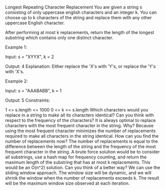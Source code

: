Longest Repeating Character Replacement
You are given a string s consisting of only uppercase english characters and an integer k. You can choose up to k characters of the string and replace them with any other uppercase English character.

After performing at most k replacements, return the length of the longest substring which contains only one distinct character.

Example 1:

Input: s = "XYYX", k = 2

Output: 4
Explanation: Either replace the 'X's with 'Y's, or replace the 'Y's with 'X's.

Example 2:

Input: s = "AAABABB", k = 1

Output: 5
Constraints:

1 <= s.length <= 1000
0 <= k <= s.length
Which characters would you replace in a string to make all its characters identical? Can you think with respect to the frequency of the characters?
It is always optimal to replace characters with the most frequent character in the string. Why? Because using the most frequent character minimizes the number of replacements required to make all characters in the string identical. How can you find the number of replacements now?
The number of replacements is equal to the difference between the length of the string and the frequency of the most frequent character in the string. A brute force solution would be to consider all substrings, use a hash map for frequency counting, and return the maximum length of the substring that has at most k replacements. This would be an O(n^2) solution. Can you think of a better way?
We can use the sliding window approach. The window size will be dynamic, and we will shrink the window when the number of replacements exceeds k. The result will be the maximum window size observed at each iteration.
